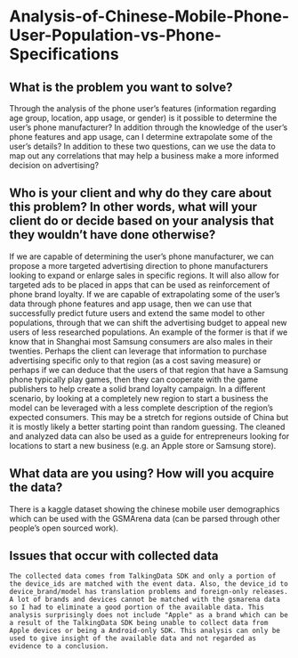 # Analysis-of-Chinese-Mobile-Phone-User-Population-vs-Phone-Specifications
## What is the problem you want to solve?

  Through the analysis of the phone user’s features (information regarding age group, location, app usage, or gender) is it possible to determine the user’s phone manufacturer? In addition through the knowledge of the user’s phone features and app usage, can I determine extrapolate some of the user’s details? In addition to these two questions, can we use the data to map out any correlations that may help a business make a more informed decision on advertising?

## Who is your client and why do they care about this problem? In other words, what will your client do or decide based on your analysis that they wouldn’t have done otherwise?

  If we are capable of determining the user’s phone manufacturer, we can propose a more targeted advertising direction to phone manufacturers looking to expand or enlarge sales in specific regions. It will also allow for targeted ads to be placed in apps that can be used as reinforcement of phone brand loyalty. If we are capable of extrapolating some of the user’s data through phone features and app usage, then we can use that successfully predict future users and extend the same model to other populations, through that we can shift the advertising budget to appeal new users of less researched populations. 
	An example of the former is that if we know that in Shanghai most Samsung consumers are also males in their twenties. Perhaps the client can leverage that information to purchase advertising specific only to that region (as a cost saving measure) or perhaps if we can deduce that the users of that region that have a Samsung phone typically play games, then they can cooperate with the game publishers to help create a solid brand loyalty campaign. In a different scenario, by looking at a completely new region to start a business the model can be leveraged with a less complete description of the region’s expected consumers. This may be a stretch for regions outside of China but it is mostly likely a better starting point than random guessing. The cleaned and analyzed data can also be used as a guide for entrepreneurs looking for locations to start a new business (e.g. an Apple store or Samsung store).  

## What data are you using? How will you acquire the data?

  There is a kaggle dataset showing the chinese mobile user demographics which can be used with the GSMArena data (can be parsed through other people’s open sourced work). 

## Issues that occur with collected data
	
	The collected data comes from TalkingData SDK and only a portion of the device_ids are matched with the event data. Also, the device_id to device_brand/model has translation problems and foreign-only releases. A lot of brands and devices cannot be matched with the gsmarena data so I had to eliminate a good portion of the available data. This analysis surprisingly does not include "Apple" as a brand which can be a result of the TalkingData SDK being unable to collect data from Apple devices or being a Android-only SDK. This analysis can only be used to give insight of the available data and not regarded as evidence to a conclusion. 
